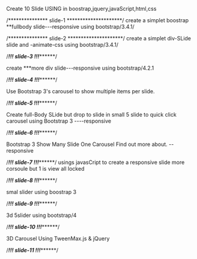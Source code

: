 Create 10 Slide USING in boostrap,jquery,javaScript,html,css


/***************   slide-1   *********************/
create a simplet boostrap **fullbody slide---responsive using bootstrap/3.4.1/


/***************   slide-2   *********************/
create a simplet div-SLide slide and -animate-css using bootstrap/3.4.1/

/***************!!!  slide-3   !!!*********************/

create  ***more div slide---responsive using bootstrap/4.2.1 

/***************!!!  slide-4   !!!*********************/

Use Bootstrap 3's carousel to show multiple items per slide.

/***************!!!  slide-5   !!!*********************/

Create full-Body SLide but drop to slide in small 5 slide to quick click carousel using Bootstrap 3  ----responsive


/***************!!!  slide-6   !!!*********************/

Bootstrap 3 Show Many Slide One Carousel
Find out more about. --responsive

/***************!!!  slide-7   !!!*********************/
usings javasCript to create a responsive slide more corsoule but 1 is view all locked

/***************!!!  slide-8   !!!*********************/

smal slider using boostrap 3



/***************!!!  slide-9   !!!*********************/

3d 5slider using bootstrap/4 

/***************!!!  slide-10   !!!*********************/


3D Carousel Using TweenMax.js & jQuery 


/***************!!!  slide-11  !!!*********************/

